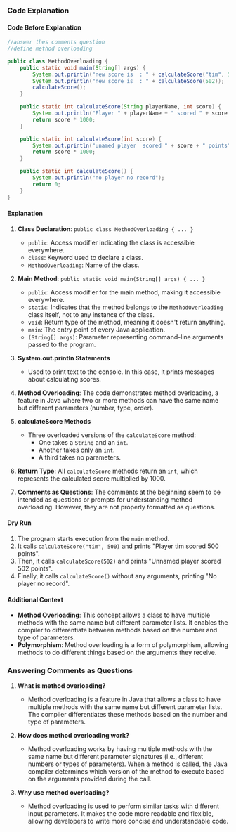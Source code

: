 ### Code Explanation

#### Code Before Explanation

```java
//answer thes comments question
//define method overloading

public class MethodOverloading {
    public static void main(String[] args) {
        System.out.println("new score is  : " + calculateScore("tim", 500));
        System.out.println("new score is  : " + calculateScore(502));
        calculateScore();
    }

    public static int calculateScore(String playerName, int score) {
        System.out.println("Player " + playerName + " scored " + score + " points");
        return score * 1000;
    }

    public static int calculateScore(int score) {
        System.out.println("unamed player  scored " + score + " points");
        return score * 1000;
    }

    public static int calculateScore() {
        System.out.println("no player no record");
        return 0;
    }
}
```

#### Explanation

1. **Class Declaration**: `public class MethodOverloading { ... }`
   - `public`: Access modifier indicating the class is accessible everywhere.
   - `class`: Keyword used to declare a class.
   - `MethodOverloading`: Name of the class.

2. **Main Method**: `public static void main(String[] args) { ... }`
   - `public`: Access modifier for the main method, making it accessible everywhere.
   - `static`: Indicates that the method belongs to the `MethodOverloading` class itself, not to any instance of the class.
   - `void`: Return type of the method, meaning it doesn't return anything.
   - `main`: The entry point of every Java application.
   - `(String[] args)`: Parameter representing command-line arguments passed to the program.

3. **System.out.println Statements**
   - Used to print text to the console. In this case, it prints messages about calculating scores.

4. **Method Overloading**: The code demonstrates method overloading, a feature in Java where two or more methods can have the same name but different parameters (number, type, order).

5. **calculateScore Methods**
   - Three overloaded versions of the `calculateScore` method:
     - One takes a `String` and an `int`.
     - Another takes only an `int`.
     - A third takes no parameters.

6. **Return Type**: All `calculateScore` methods return an `int`, which represents the calculated score multiplied by 1000.

7. **Comments as Questions**: The comments at the beginning seem to be intended as questions or prompts for understanding method overloading. However, they are not properly formatted as questions.

#### Dry Run

1. The program starts execution from the `main` method.
2. It calls `calculateScore("tim", 500)` and prints "Player tim scored 500 points".
3. Then, it calls `calculateScore(502)` and prints "Unnamed player scored 502 points".
4. Finally, it calls `calculateScore()` without any arguments, printing "No player no record".

#### Additional Context

- **Method Overloading**: This concept allows a class to have multiple methods with the same name but different parameter lists. It enables the compiler to differentiate between methods based on the number and type of parameters.
- **Polymorphism**: Method overloading is a form of polymorphism, allowing methods to do different things based on the arguments they receive.

### Answering Comments as Questions

1. **What is method overloading?**
   - Method overloading is a feature in Java that allows a class to have multiple methods with the same name but different parameter lists. The compiler differentiates these methods based on the number and type of parameters.

2. **How does method overloading work?**
   - Method overloading works by having multiple methods with the same name but different parameter signatures (i.e., different numbers or types of parameters). When a method is called, the Java compiler determines which version of the method to execute based on the arguments provided during the call.

3. **Why use method overloading?**
   - Method overloading is used to perform similar tasks with different input parameters. It makes the code more readable and flexible, allowing developers to write more concise and understandable code.